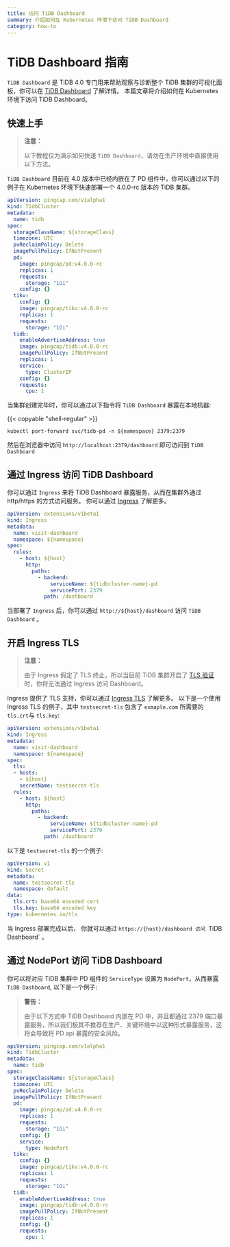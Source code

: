 ```yaml
---
title: 访问 TiDB Dashboard
summary: 介绍如何在 Kubernetes 环境下访问 TiDB Dashboard
category: how-to
---
```


# TiDB Dashboard 指南

`TiDB Dashboard` 是 TiDB 4.0 专门用来帮助观察与诊断整个 TiDB 集群的可视化面板，你可以在 [TiDB Dashboard](https://github.com/pingcap-incubator/tidb-dashboard) 了解详情。 本篇文章将介绍如何在 Kubernetes 环境下访问 TiDB Dashboard。


## 快速上手

> **注意：**
>
> 以下教程仅为演示如何快速 `TiDB Dashboard`，请勿在生产环境中直接使用以下方法。 

`TiDB Dashboard` 目前在 4.0 版本中已经内嵌在了 PD 组件中，你可以通过以下的例子在 Kubernetes 环境下快速部署一个 4.0.0-rc 版本的 TiDB 集群。

```yaml
apiVersion: pingcap.com/v1alpha1
kind: TidbCluster
metadata:
  name: tidb
spec:
  storageClassName: ${storageClass}
  timezone: UTC
  pvReclaimPolicy: Delete
  imagePullPolicy: IfNotPresent
  pd:
    image: pingcap/pd:v4.0.0-rc
    replicas: 1
    requests:
      storage: "1Gi"
    config: {}
  tikv:
    config: {}
    image: pingcap/tikv:v4.0.0-rc
    replicas: 1
    requests:
      storage: "1Gi"
  tidb:
    enableAdvertiseAddress: true
    image: pingcap/tidb:v4.0.0-rc
    imagePullPolicy: IfNotPresent
    replicas: 1
    service:
      type: ClusterIP
    config: {}
    requests:
      cpu: 1
```

当集群创建完毕时，你可以通过以下指令将 `TiDB Dashboard` 暴露在本地机器:

{{< copyable "shell-regular" >}}

```shell
kubectl port-forward svc/tidb-pd -n ${namespace} 2379:2379
```

然后在浏览器中访问 `http://localhost:2379/dashboard` 即可访问到 `TiDB Dashboard` 


## 通过 Ingress 访问 TiDB Dashboard

你可以通过 `Ingress` 来将 TiDB Dashboard 暴露服务，从而在集群外通过 http/https 的方式访问服务。 你可以通过 [Ingress](https://kubernetes.io/zh/docs/concepts/services-networking/ingress/) 了解更多。

```yaml
apiVersion: extensions/v1beta1
kind: Ingress
metadata:
  name: visit-dashboard
  namespace: ${namespace}
spec:
  rules:
    - host: ${host}
      http:
        paths:
          - backend:
              serviceName: ${tidbcluster-name}-pd
              servicePort: 2379
            path: /dashboard
```

当部署了 `Ingress` 后，你可以通过 `http://${host}/dashboard` 访问 `TiDB Dashboard` 。

## 开启 Ingress TLS

> **注意：**
>
> 由于 Ingress 假定了 TLS 终止，所以当目前 TiDB 集群开启了 [TLS 验证](enable-tls-between-components.md)时，你将无法通过 Ingress 访问 Dashboard。

Ingress 提供了 TLS 支持，你可以通过 [Ingress TLS](https://kubernetes.io/zh/docs/concepts/services-networking/ingress/#tls) 了解更多。 以下是一个使用 Ingress TLS 的例子，其中 `testsecret-tls` 包含了 `exmaple.com` 所需要的 `tls.crt`与 `tls.key`:

```yaml
apiVersion: extensions/v1beta1
kind: Ingress
metadata:
  name: visit-dashboard
  namespace: ${namespace}
spec:
  tls:
  - hosts:
    - ${host}
    secretName: testsecret-tls
  rules:
    - host: ${host}
      http:
        paths:
          - backend:
              serviceName: ${tidbcluster-name}-pd
              servicePort: 2379
            path: /dashboard
```

以下是 `testsecret-tls` 的一个例子:

```yaml
apiVersion: v1
kind: Secret
metadata:
  name: testsecret-tls
  namespace: default
data:
  tls.crt: base64 encoded cert
  tls.key: base64 encoded key
type: kubernetes.io/tls
```

当 Ingress 部署完成以后， 你就可以通过 `https://{host}/dashboard 访问 `TiDB Dashboard` 。

## 通过 NodePort 访问 TiDB Dashboard

你可以将对应 TiDB 集群中 PD 组件的 `ServiceType` 设置为 `NodePort`，从而暴露 `TiDB Dashboard`, 以下是一个例子:

> **警告：**
>
> 由于以下方式中 TiDB Dashboard 内嵌在 PD 中，并且都通过 2379 端口暴露服务，所以我们极其不推荐在生产、关键环境中以这种形式暴露服务，这将会导致将 PD api 暴露的安全风险。

```yaml
apiVersion: pingcap.com/v1alpha1
kind: TidbCluster
metadata:
  name: tidb
spec:
  storageClassName: ${storageClass}
  timezone: UTC
  pvReclaimPolicy: Delete
  imagePullPolicy: IfNotPresent
  pd:
    image: pingcap/pd:v4.0.0-rc
    replicas: 1
    requests:
      storage: "1Gi"
    config: {}
    service:
      type: NodePort
  tikv:
    config: {}
    image: pingcap/tikv:v4.0.0-rc
    replicas: 1
    requests:
      storage: "1Gi"
  tidb:
    enableAdvertiseAddress: true
    image: pingcap/tidb:v4.0.0-rc
    imagePullPolicy: IfNotPresent
    replicas: 1
    config: {}
    requests:
      cpu: 1
```
